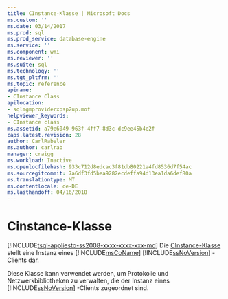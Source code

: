 ```yaml
---
title: CInstance-Klasse | Microsoft Docs
ms.custom: ''
ms.date: 03/14/2017
ms.prod: sql
ms.prod_service: database-engine
ms.service: ''
ms.component: wmi
ms.reviewer: ''
ms.suite: sql
ms.technology: ''
ms.tgt_pltfrm: ''
ms.topic: reference
apiname:
- CInstance Class
apilocation:
- sqlmgmproviderxpsp2up.mof
helpviewer_keywords:
- CInstance class
ms.assetid: a79e6049-963f-4ff7-8d3c-dc9ee45b4e2f
caps.latest.revision: 28
author: CarlRabeler
ms.author: carlrab
manager: craigg
ms.workload: Inactive
ms.openlocfilehash: 933c712d8edcac3f81db80221a4fd8536d7f54ac
ms.sourcegitcommit: 7a6df3fd5bea9282ecdeffa94d13ea1da6def80a
ms.translationtype: MT
ms.contentlocale: de-DE
ms.lasthandoff: 04/16/2018
---
```

# <a name="cinstance-class"></a>Cinstance-Klasse
[!INCLUDE[tsql-appliesto-ss2008-xxxx-xxxx-xxx-md](../../includes/tsql-appliesto-ss2008-xxxx-xxxx-xxx-md.md)]
  Die [CInstance-Klasse](../../relational-databases/wmi-provider-configuration-classes/cinstance-class.md) stellt eine Instanz eines [!INCLUDE[msCoName](../../includes/msconame-md.md)] [!INCLUDE[ssNoVersion](../../includes/ssnoversion-md.md)] -Clients dar.  
  
 Diese Klasse kann verwendet werden, um Protokolle und Netzwerkbibliotheken zu verwalten, die der Instanz eines [!INCLUDE[ssNoVersion](../../includes/ssnoversion-md.md)] -Clients zugeordnet sind.  
  
  
